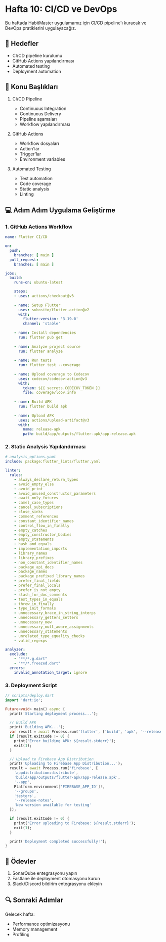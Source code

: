 # Hafta 10: CI/CD ve DevOps

Bu haftada HabitMaster uygulamamız için CI/CD pipeline'ı kuracak ve DevOps pratiklerini uygulayacağız.

## 🎯 Hedefler

- CI/CD pipeline kurulumu
- GitHub Actions yapılandırması
- Automated testing
- Deployment automation

## 📝 Konu Başlıkları

1. CI/CD Pipeline
   - Continuous Integration
   - Continuous Delivery
   - Pipeline aşamaları
   - Workflow yapılandırması

2. GitHub Actions
   - Workflow dosyaları
   - Action'lar
   - Trigger'lar
   - Environment variables

3. Automated Testing
   - Test automation
   - Code coverage
   - Static analysis
   - Linting

## 💻 Adım Adım Uygulama Geliştirme

### 1. GitHub Actions Workflow

```yaml
name: Flutter CI/CD

on:
  push:
    branches: [ main ]
  pull_request:
    branches: [ main ]

jobs:
  build:
    runs-on: ubuntu-latest

    steps:
    - uses: actions/checkout@v3
    
    - name: Setup Flutter
      uses: subosito/flutter-action@v2
      with:
        flutter-version: '3.19.0'
        channel: 'stable'
    
    - name: Install dependencies
      run: flutter pub get
    
    - name: Analyze project source
      run: flutter analyze
    
    - name: Run tests
      run: flutter test --coverage
    
    - name: Upload coverage to Codecov
      uses: codecov/codecov-action@v3
      with:
        token: ${{ secrets.CODECOV_TOKEN }}
        file: coverage/lcov.info
    
    - name: Build APK
      run: flutter build apk
    
    - name: Upload APK
      uses: actions/upload-artifact@v3
      with:
        name: release-apk
        path: build/app/outputs/flutter-apk/app-release.apk
```

### 2. Static Analysis Yapılandırması

```yaml
# analysis_options.yaml
include: package:flutter_lints/flutter.yaml

linter:
  rules:
    - always_declare_return_types
    - avoid_empty_else
    - avoid_print
    - avoid_unused_constructor_parameters
    - await_only_futures
    - camel_case_types
    - cancel_subscriptions
    - close_sinks
    - comment_references
    - constant_identifier_names
    - control_flow_in_finally
    - empty_catches
    - empty_constructor_bodies
    - empty_statements
    - hash_and_equals
    - implementation_imports
    - library_names
    - library_prefixes
    - non_constant_identifier_names
    - package_api_docs
    - package_names
    - package_prefixed_library_names
    - prefer_final_fields
    - prefer_final_locals
    - prefer_is_not_empty
    - slash_for_doc_comments
    - test_types_in_equals
    - throw_in_finally
    - type_init_formals
    - unnecessary_brace_in_string_interps
    - unnecessary_getters_setters
    - unnecessary_new
    - unnecessary_null_aware_assignments
    - unnecessary_statements
    - unrelated_type_equality_checks
    - valid_regexps

analyzer:
  exclude:
    - "**/*.g.dart"
    - "**/*.freezed.dart"
  errors:
    invalid_annotation_target: ignore
```

### 3. Deployment Script

```dart
// scripts/deploy.dart
import 'dart:io';

Future<void> main() async {
  print('Starting deployment process...');

  // Build APK
  print('Building APK...');
  var result = await Process.run('flutter', ['build', 'apk', '--release']);
  if (result.exitCode != 0) {
    print('Error building APK: ${result.stderr}');
    exit(1);
  }

  // Upload to Firebase App Distribution
  print('Uploading to Firebase App Distribution...');
  result = await Process.run('firebase', [
    'appdistribution:distribute',
    'build/app/outputs/flutter-apk/app-release.apk',
    '--app',
    Platform.environment['FIREBASE_APP_ID']!,
    '--groups',
    'testers',
    '--release-notes',
    'New version available for testing'
  ]);

  if (result.exitCode != 0) {
    print('Error uploading to Firebase: ${result.stderr}');
    exit(1);
  }

  print('Deployment completed successfully!');
}
```

## 📝 Ödevler

1. SonarQube entegrasyonu yapın
2. Fastlane ile deployment otomasyonu kurun
3. Slack/Discord bildirim entegrasyonu ekleyin

## 🔍 Sonraki Adımlar

Gelecek hafta:
- Performance optimizasyonu
- Memory management
- Profiling 